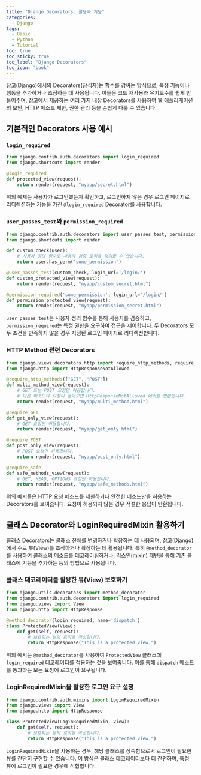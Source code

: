 ```yaml
---
title: "Django Decorators: 활용과 기능"
categories:
  - Django
tags:
  - Basic
  - Python
  - Tutorial
toc: true
toc_sticky: true
toc_label: "Django Decorators"
toc_icon: "book"
---
```


장고(Django)에서의 Decorators(장식자)는 함수를 감싸는 방식으로, 특정 기능이나 행동을 추가하거나 조정하는 데 사용됩니다. 이들은 코드 재사용과 유지보수를 쉽게 만들어주며, 장고에서 제공하는 여러 가지 내장 Decorators를 사용하여 웹 애플리케이션의 보안, HTTP 메소드 제한, 권한 관리 등을 손쉽게 다룰 수 있습니다.

## 기본적인 Decorators 사용 예시

### `login_required`

```python
from django.contrib.auth.decorators import login_required
from django.shortcuts import render

@login_required
def protected_view(request):
    return render(request, "myapp/secret.html")
```

위의 예제는 사용자가 로그인했는지 확인하고, 로그인하지 않은 경우 로그인 페이지로 리디렉션하는 기능을 가진 `@login_required` Decorator를 사용합니다.

### `user_passes_test`와 `permission_required`

```python
from django.contrib.auth.decorators import user_passes_test, permission_required
from django.shortcuts import render

def custom_check(user):
    # 사용자 정의 함수로 사용자 검증 로직을 정의할 수 있습니다.
    return user.has_perm('some_permission')

@user_passes_test(custom_check, login_url='/login/')
def custom_protected_view(request):
    return render(request, "myapp/custom_secret.html")

@permission_required('some_permission', login_url='/login/')
def permission_protected_view(request):
    return render(request, "myapp/permission_secret.html")
```

`user_passes_test`는 사용자 정의 함수를 통해 사용자를 검증하고, `permission_required`는 특정 권한을 요구하여 접근을 제어합니다. 두 Decorators 모두 조건을 만족하지 않을 경우 지정된 로그인 페이지로 리디렉션합니다.

### HTTP Method 관련 Decorators

```python
from django.views.decorators.http import require_http_methods, require_GET, require_POST, require_safe
from django.http import HttpResponseNotAllowed

@require_http_methods(["GET", "POST"])
def multi_method_view(request):
    # GET 또는 POST 요청만 허용합니다.
    # 다른 메소드의 요청이 들어오면 HttpResponseNotAllowed 에러를 반환합니다.
    return render(request, "myapp/multi_method.html")

@require_GET
def get_only_view(request):
    # GET 요청만 허용합니다.
    return render(request, "myapp/get_only.html")

@require_POST
def post_only_view(request):
    # POST 요청만 허용합니다.
    return render(request, "myapp/post_only.html")

@require_safe
def safe_methods_view(request):
    # GET, HEAD, OPTIONS 요청만 허용합니다.
    return render(request, "myapp/safe_methods.html")
```

위의 예시들은 HTTP 요청 메소드를 제한하거나 안전한 메소드만을 허용하는 Decorators를 보여줍니다. 요청이 허용되지 않는 경우 적절한 응답이 반환됩니다.

## 클래스 Decorator와 LoginRequiredMixin 활용하기

클래스 Decorators는 클래스 전체를 변경하거나 확장하는 데 사용되며, 장고(Django)에서 주로 뷰(View)를 조작하거나 확장하는 데 활용됩니다. 특히 `@method_decorator`를 사용하여 클래스의 메소드를 데코레이팅하거나, 믹스인(mixin) 패턴을 통해 기존 클래스에 기능을 추가하는 등의 방법으로 사용됩니다.

### 클래스 데코레이터를 활용한 뷰(View) 보호하기

```python
from django.utils.decorators import method_decorator
from django.contrib.auth.decorators import login_required
from django.views import View
from django.http import HttpResponse

@method_decorator(login_required, name='dispatch')
class ProtectedView(View):
    def get(self, request):
        # 보호되는 뷰의 로직을 작성합니다.
        return HttpResponse("This is a protected view.")
```

위의 예시는 `@method_decorator`를 사용하여 `ProtectedView` 클래스에 `login_required` 데코레이터를 적용하는 것을 보여줍니다. 이를 통해 `dispatch` 메소드를 통과하는 모든 요청에 로그인이 요구됩니다.

### LoginRequiredMixin을 활용한 로그인 요구 설정

```python
from django.contrib.auth.mixins import LoginRequiredMixin
from django.views import View
from django.http import HttpResponse

class ProtectedView(LoginRequiredMixin, View):
    def get(self, request):
        # 보호되는 뷰의 로직을 작성합니다.
        return HttpResponse("This is a protected view.")
```

`LoginRequiredMixin`을 사용하는 경우, 해당 클래스를 상속함으로써 로그인이 필요한 뷰를 간단히 구현할 수 있습니다. 이 방식은 클래스 데코레이터보다 더 간편하며, 특정 뷰에 로그인이 필요한 경우에 적합합니다.
